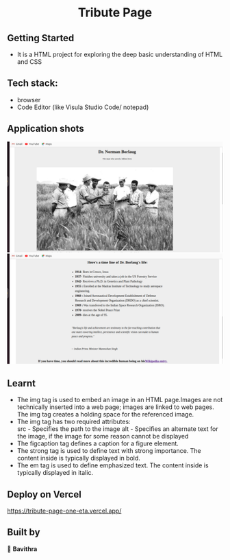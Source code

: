 
<h1 align="center"> Tribute Page </h1>

## Getting Started

- It is a HTML project for exploring the deep basic understanding of HTML and CSS

## Tech stack:
- browser
- Code Editor (like Visula Studio Code/ notepad)

## Application shots
![image1](https://github.com/pavithra-deepika/tribute-page/blob/master/iamge/image1.png)
![image2](https://github.com/pavithra-deepika/tribute-page/blob/master/iamge/image2.png)

## Learnt
 - The img tag is used to embed an image in an HTML page.Images are not technically inserted into a web page; images are linked to web pages. The img tag creates a holding space for the referenced image.
 - The img tag has two required attributes:<br />
    src - Specifies the path to the image
    alt - Specifies an alternate text for the image, if the image for some reason cannot be displayed
 -  The figcaption tag defines a caption for a figure element.
 - The strong tag is used to define text with strong importance. The content inside is typically displayed in bold.
 - The em tag is used to define emphasized text. The content inside is typically displayed in italic.

## Deploy on Vercel
https://tribute-page-one-eta.vercel.app/
## Built by

👤 **Bavithra**








